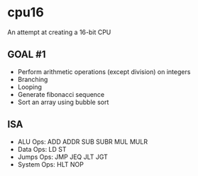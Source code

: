 # cpu16
An attempt at creating a 16-bit CPU

## GOAL #1
- Perform arithmetic operations (except division) on integers
- Branching
- Looping
- Generate fibonacci sequence
- Sort an array using bubble sort

## ISA
- ALU Ops: ADD ADDR SUB SUBR MUL MULR
- Data Ops: LD ST
- Jumps Ops: JMP JEQ JLT JGT
- System Ops: HLT NOP